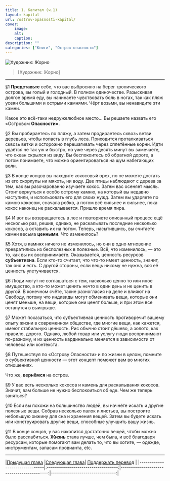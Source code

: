 ```yaml
---
title: 1. Капитал (ч.1)
layout: kapital
url: /ostrov-opasnosti-kapital/
cover:
    image:
    alt: 
    caption: 
description: ""
categories: ["Книги", "Остров опасности"]
---
```


![Художник: Жорно](/img/books/antologiya-anarho-kapitalizma/2.jpg "")
>[Художник: Жорно]

-----

§1 **Представьте** себе, что вас выбросило на берег тропического острова, вы голый и голодный. В полном одиночестве. Разыскивая долгое время еду, вы начинаете чувствовать боль в ногах, так как пляж усеян большими и острыми камнями. Чёрт возьми, вы ненавидите эти камни.

Какое это всё-таки недружелюбное место... Вы решаете назвать его «Островом **Опасности»**.

§2 Вы пробираетесь по пляжу, а затем продираетесь сквозь ветви деревьев, чтобы попасть в глубь леса. Приходится проталкиваться сквозь ветки и осторожно перешагивать через сплетённые корни. Идти удаётся не так уж и быстро, но уже через десять минут вы замечаете, что океан скрылся из виду. Вы беспокоитесь об обратной дороге, а потом понимаете, что можно ориентироваться на шум набегающих волн.

§3 В конце концов вы находите кокосовый орех, но не можете достать из его скорлупы ни мякоть, ни воду. Две птицы наблюдают с дерева за тем, как вы разочарованно изучаете кокос. Затем вас осеняет мысль. Стоит вернуться к особо острому камню, на который вы недавно наступили, и использовать его для своих нужд. Затем вы ударяете по камню кокосом, сначала робко, а потом всё сильнее и сильнее, пока кокос наконец не раскалывается. Пришло время пира.

§4 И вот вы возвращаетесь в лес и повторяете описанный процесс ещё несколько раз, решив, однако, не раскалывать последние несколько кокосов, а оставить их на потом. Теперь, насытившись, вы считаете камни весьма **ценными**. Что изменилось?

§5 Хотя, в камнях ничего не изменилось, но они в одно мгновение превратились из бесполезных в полезные. Всё, что изменилось, — это то, как вы их воспринимаете. Оказывается, ценность ресурсов **субъективна**. Если кто-то считает, что что-то имеет ценность, значит, так оно и есть. С другой стороны, если вещь никому не нужна, вся её ценность улетучивается.

§6 Люди могут не соглашаться с тем, насколько ценно то или иное имущество, а кто-то может ценить нечто в один день и не ценить в другой. В конечном счёте, такие разногласия на деле и влияют на Свободу, потому что индивиды могут обменивать вещи, которые они ценят меньше, на вещи, которые они ценят больше, и при этом все останутся в выигрыше.

§7 Может показаться, что субъективная ценность противоречит вашему опыту жизни в современном обществе, где многие вещи, как кажется, имеют стабильную ценность. Рис обычно стоит дёшево, а золото, как правило, дорого. Однако, любой товар или услугу люди воспринимают по-разному, и их ценность кардинально меняется в зависимости от человека или контекста.

§8 Путешествуя по «Острову Опасности» и по жизни в целом, помните о субъективной ценности — этот концепт поможет вам во многих отношениях.

Что же, **вернёмся** на остров.

§9 У вас есть несколько кокосов и камень для раскалывания кокосов. Значит, вам больше не нужно беспокоиться об еде. Чем же теперь заняться?

§10 Если вы похожи на большинство людей, вы начнёте искать и другие полезные вещи. Собрав несколько палок и листьев, вы построите небольшую хижину для сна и хранения вещей. Затем вы будете искать или конструировать другие вещи, способные улучшить вашу жизнь.

§11 В конце концов, у вас накопится достаточно вещей, чтобы можно было расслабиться. **Жизнь** стала лучше, чем была, и всё благодаря ресурсам, которые помогают вам делать то, что вы хотите, — одежде, инструментам, запасам провианта, etc.

-----

|[Прыдущая глава](/0-ostrov-opasnosti/) |[Следующая глава](/ostrov-opasnosti-kapital-2/)| [Поддержать перевод](/0-ostrov-opasnosti/)    |
|-------------------------------|:-----------------------------------:|------------------------------------------:|--------------------------------:|